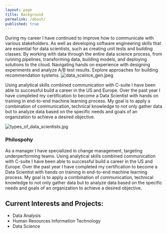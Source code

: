 ```yaml
---
layout: page
title: Background
permalink: /about/
published: true
---
```

During my career I have continued to improve how to communicate with various stakeholders.  As well as developing software engineering skills that are essential for data scientists, such as creating unit tests and building classes.  By working with data through the entire data science process, from running pipelines, transforming data, building models, and deploying solutions to the cloud.  Navigating hands on experience with designing experiments and analyze A/B test results. Explore approaches for building recommendation systems.
![data_sceince_gen.jpeg]({{site.baseurl}}/data_sceince_gen.jpeg)

Using analytical skills combined communication with C-suite I have been able to successful build a career in the US and Europe.  Over the past year I have completed my certification to become a Data Scientist with hands on training in end-to-end machine learning process. My goal is to apply a combination of communication, technical knowledge to not only gather data but to analyze data based on the specific needs and goals of an organization to achieve a desired objective.

![types_of_data_scientists.jpg]({{site.baseurl}}/types_of_data_scientists.jpg)


### Philospohy

As a manager I have specialized in change management, targeting underperforming teams.  Using analytical skills combined communication with C-suite I have been able to successful build a career in the US and Europe.  Over the past year I have completed my certification to become a Data Scientist with hands on training in end-to-end machine learning process. My goal is to apply a combination of communication, technical knowledge to not only gather data but to analyze data based on the specific needs and goals of an organization to achieve a desired objective.

## Current Interests and Projects: 
- Data Analysis
- Human Resources Information Technology  
- Data Science
